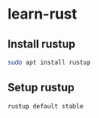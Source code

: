 # learn-rust

## Install rustup

```bash
sudo apt install rustup
```

## Setup rustup

```bash
rustup default stable
```
